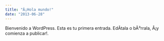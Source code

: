 ```yaml
---
title: "Â¡Hola mundo!"
date: "2013-06-28"
---
```


Bienvenido a WordPress. Esta es tu primera entrada. EdÃ­tala o bÃ³rrala, Â¡y comienza a publicar!.
